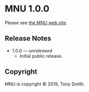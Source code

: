 # MNU 1.0.0 #

Please see [the MNU web site](https://smittytone.github.io/mnu/index.html).

## Release Notes ##

- 1.0.0 &mdash; *unreleased*
    - Initial public release.

## Copyright ##

MNU is copyright &copy; 2019, Tony Smith.